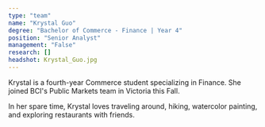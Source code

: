 ```yaml
---
type: "team"
name: "Krystal Guo"
degree: "Bachelor of Commerce - Finance | Year 4"
position: "Senior Analyst"
management: "False"
research: []
headshot: Krystal_Guo.jpg
---
```


Krystal is a fourth-year Commerce student specializing in Finance. She joined BCI's Public Markets team in Victoria this Fall.

In her spare time, Krystal loves traveling around, hiking, watercolor painting, and exploring restaurants with friends.

